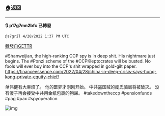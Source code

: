 ###  [:house:返回](README.md)
---


**:arrows_clockwise: p17g7mn2bfc 已轉發**

`@s7gril 4/28/2022 1:37 PM UTC`

[轉發自GETTR](https://gettr.com/post/p17g7mn2bfc)

#Shanweijian, the high-ranking CCP spy is in deep shit. His nightmare just begins. The #Ponzi scheme of the #CCPKleptocrates will be busted. No fools will ever buy into the CCP's shit wrapped in gold-gilt paper.  https://financeessence.com/2022/04/28/china-in-deep-crisis-says-hong-kong-private-equity-chief/

单伟健有大麻烦了。 他的噩梦才刚刚开始。 中共盗国贼的庞氏骗局将被破灭。 没有傻子再会接受中共用金纸包裹的狗屎。 
#takedowntheccp #pensionfunds #pag #pax #spyoperation

![img](https://media.gettr.com/group10/origin/2022/04/28/13/c5028143-5ff4-0b21-3795-c5adcbaf69b2/f1f5fb7595f3652cde1727453cb92917.jpeg)
